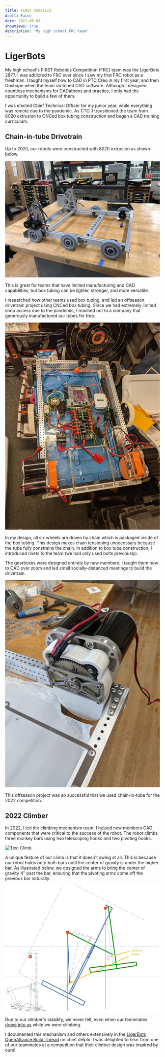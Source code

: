 ```yaml
---
title: FIRST Robotics
draft: False
date: 2021-06-01
showViews: true
description: "My high school FRC team"
---
```


# LigerBots 

My high school's FIRST Robotics Competition (FRC) team was the LigerBots 2877. I was addicted to FRC ever since I saw my first FRC robot as a freshman. I taught myself how to CAD in PTC Creo in my first year, and then Onshape when the team switched CAD software. Although I designed countless mechanisms for CADathons and practice, I only had the opportunity to build a few of them.

I was elected Chief Technical Officer for my junior year, while everything was remote due to the pandemic. As CTO, I transitioned the team from 8020 extrusion to CNCed box tubing construction and began a CAD training curriculum.


## Chain-in-tube Drivetrain

Up to 2020, our robots were constructed with 8020 extrusion as shown below. 

![8020 Extrusion](images/8020_drivetrain.jpg)

This is great for teams that have limited manufacturing and CAD capabilities, but box tubing can be lighter, stronger, and more versatile. 

I researched how other teams used box tubing, and led an offseason drivetrain project using CNCed box tubing. Since we had extremely limited shop access due to the pandemic, I reached out to a company that generously manufactured our tubes for free. 

![Box Tubing](images/cit_drivetrain.jpg)

In my design, all six wheels are driven by chain which is packaged inside of the box tubing. This design makes chain tensioning unnecessary because the tube fully constrains the chain. In addition to box tube construction, I introduced rivets to the team (we had only used bolts previously).

The gearboxes were designed entirely by new members. I taught them how to CAD over zoom and led small socially-distanced meetings to build the drivetrain.

![Gearbox](images/frc_gearbox.jpg)

This offseason project was so successful that we used chain-in-tube for the 2022 competition.

## 2022 Climber

In 2022, I led the climbing mechanism team. I helped new members CAD components that were critical to the success of the robot. The robot climbs three monkey bars using two telescoping hooks and two pivoting hooks. 

![Test Climb](https://media.giphy.com/media/7lGoCORpG9k05MqQxb/giphy.gif)

A unique feature of our climb is that it doesn't swing at all. This is because our robot holds onto both bars until the center of gravity is under the higher bar. As illustrated below, we designed the arms to bring the center of gravity 4" past the bar, ensuring that the pivoting arms come off the previous bar naturally.

![CAD Sketch](images/layout_sketch.jpg)

Due to our climber's stability, we never fell, even when our teammates [drove into us](https://clips.twitch.tv/LongHungryToadMrDestructoid-UjjTujn5gISuy5HJ) while we were climbing. 

I documented this mechanism and others extensively in the [LigerBots OpenAlliance Build Thread](https://www.chiefdelphi.com/t/ligerbots-frc-2877-openalliance-build-thread-2022/398824) on chief delphi. I was delighted to hear from one of our teammates at a competition that their climber design was inspired by ours!
